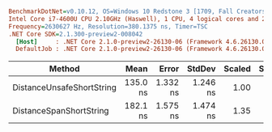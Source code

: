 ﻿``` ini

BenchmarkDotNet=v0.10.12, OS=Windows 10 Redstone 3 [1709, Fall Creators Update] (10.0.16299.192)
Intel Core i7-4600U CPU 2.10GHz (Haswell), 1 CPU, 4 logical cores and 2 physical cores
Frequency=2630627 Hz, Resolution=380.1375 ns, Timer=TSC
.NET Core SDK=2.1.300-preview2-008042
  [Host]     : .NET Core 2.1.0-preview2-26130-06 (Framework 4.6.26130.05), 64bit RyuJIT
  DefaultJob : .NET Core 2.1.0-preview2-26130-06 (Framework 4.6.26130.05), 64bit RyuJIT


```
|                    Method |     Mean |    Error |   StdDev | Scaled | ScaledSD |
|-------------------------- |---------:|---------:|---------:|-------:|---------:|
| DistanceUnsafeShortString | 135.0 ns | 1.332 ns | 1.246 ns |   1.00 |     0.00 |
|   DistanceSpanShortString | 182.1 ns | 1.575 ns | 1.474 ns |   1.35 |     0.02 |
